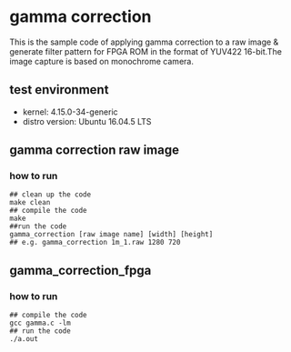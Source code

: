 # gamma correction 
  This is the sample code of applying gamma correction to a raw image & generate filter pattern 
  for FPGA ROM in the format of YUV422 16-bit.The image capture is based on monochrome camera. 

## test environment 
- kernel: 4.15.0-34-generic
- distro version: Ubuntu 16.04.5 LTS

## gamma correction raw image
### how to run
```
## clean up the code
make clean 
## compile the code
make
##run the code 
gamma_correction [raw image name] [width] [height]
## e.g. gamma_correction 1m_1.raw 1280 720
```

## gamma_correction_fpga
### how to run
```
## compile the code
gcc gamma.c -lm
## run the code
./a.out
```